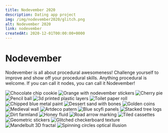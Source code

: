 ```yaml
---
title: Nodevember 2020
description: Dating app project
img: /img/nodevember2020/glitch.png
alt: Nodevember 2020
link: nodevember
createdAt: 2020-12-01T00:00:00+0000
---
```


# Node&shy;vember

Nodevember is all about procedural awesomeness!
Challenge yourself to improve and show off your procedural skills.
Anything procedural is welcome. If you can call it nodes, you can call it Nodevember!

<div class="nodegrid">
  <img src="/img/nodevember2020/cookie.png" alt="Chocolate chip cookie">
  <img src="/img/nodevember2020/fruit.png" alt="Orange with nodevember stickers">
  <img src="/img/nodevember2020/pastry.png" alt="Cherry pie">
  <img src="/img/nodevember2020/drawing.png" alt="Pencil ball">
  <img src="/img/nodevember2020/print.png" alt="3d printed plastic layers">
  <img src="/img/nodevember2020/layered.png" alt="Toilet paper roll">
  <img src="/img/nodevember2020/paint.png" alt="Chipped blue metal paint">
  <img src="/img/nodevember2020/prehistoric.png" alt="Dessert sand with bones">
  <img src="/img/nodevember2020/ancient.png" alt="Golden coins">
  <img src="/img/nodevember2020/medieval.png" alt="Medieval wall">
  <img src="/img/nodevember2020/artDeco.png" alt="Artdeco patern">
  <img src="/img/nodevember2020/cyberpunk.png" alt="Blue scyfi panels">
  <img src="/img/nodevember2020/forrest.png" alt="Stacked tree logs">
  <img src="/img/nodevember2020/growth.png" alt="Dirt farmland">
  <img src="/img/nodevember2020/fluid.png" alt="Honey fluid">
  <img src="/img/nodevember2020/sign.png" alt="Road arrow marking">
  <img src="/img/nodevember2020/game.png" alt="Tiled cassettes">
  <img src="/img/nodevember2020/geometric.png" alt="Geometric stickers">
  <img src="/img/nodevember2020/glitch.png" alt="Glitched checkerboard texture">
  <img src="/img/nodevember2020/fractal.png" alt="Mandelbult 3D fractal">
  <img src="/img/nodevember2020/illusion.png" alt="Spinning circles optical illusion">
</div>

<!--
<icon-link href="https://moffelmatch.herokuapp.com" target="_blank" icon="launch">
See it live
</icon-link>
-->
